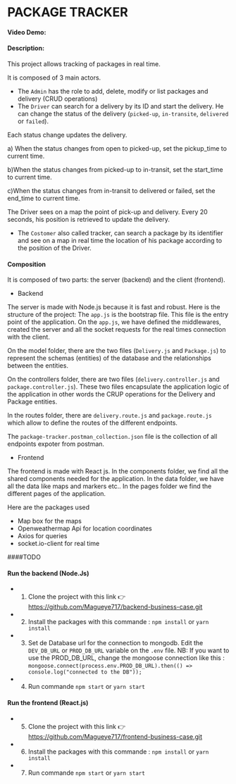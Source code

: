 # PACKAGE TRACKER
#### Video Demo:  <URL HERE>
#### Description:
 This project allows tracking of packages in real time.
 
It is composed of 3 main actors.
- The `Admin` has the role to add, delete, modify or list packages and delivery (CRUD operations)
- The `Driver` can search for a delivery by its ID and start the delivery. He can change the status of the delivery (`picked-up`, `in-transite`, `delivered` or `failed`).  
 
Each status change updates the delivery.
 
 a) When the status changes from open to picked-up, set the pickup_time to current time.
 
b)When the status changes from picked-up to in-transit, set the start_time to current time.
 
c)When the status changes from in-transit to delivered or failed, set the end_time to current time.
 
The Driver sees on a map the point of pick-up and delivery. Every 20 seconds, his position is retrieved to update the delivery.
- The `Costomer` also called tracker, can search a package by its identifier and see on a map in real time the location of his package according to the position of the Driver.
 
 #### Composition
 It is composed of two parts: the server (backend) and the client (frontend).
 
- Backend
 
The server is made with Node.js because it is fast and robust. 
Here is the structure of the project:
The `app.js` is the bootstrap file. This file is the entry point of the application. On the `app.js`, we have defined the middlewares, created the server and all the socket requests for the real times connection with the client.

On the model folder, there are the two files (`Delivery.js` and `Package.js`) to represent the schemas (entities) of the database and the relationships between the entities.

On the controllers folder, there are two files (`delivery.controller.js` and `package.controller.js`). These two files encapsulate the application logic of the application in other words the CRUP operations for the Delivery and Package entities.

In the routes folder, there are `delivery.route.js` and `package.route.js` which allow to define the routes of the different endpoints.
 
The `package-tracker.postman_collection.json` file is the collection of all endpoints expoter from postman.
 
 - Frontend
 
The frontend is made with React js. In the components folder, we find all the shared components needed for the application.  In the data folder, we have all the data like maps and markers etc.. In the pages folder we find the different pages of the application. 

Here are the packages used 

- Map box for the maps
- Openweathermap Api for location coordinates
- Axios for queries
- socket.io-client for real time


####TODO
 
#### Run the backend (Node.Js)
- 1. Clone the project with this link  👉  https://github.com/Magueye717/backend-business-case.git
- 2. Install the packages with this commande : `npm install` or `yarn install`
- 3. Set de Database url for the connection to mongodb. Edit the `DEV_DB_URL` or `PROD_DB_URL` variable on the `.env` file.
   NB: If you want to use the PROD_DB_URL, change the mongoose connection like this : 
    `mongoose.connect(process.env.PROD_DB_URL).then(() => console.log("connected to the DB"));`
- 4. Run commande `npm start` or `yarn start`

#### Run the frontend (React.js)
- 5. Clone the project with this link  👉  https://github.com/Magueye717/frontend-business-case.git
- 6. Install the packages with this commande : `npm install` or `yarn install`
- 7. Run commande `npm start` or `yarn start`
